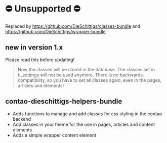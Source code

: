 # ⛔️ Unsupported ⛔️

Replaced by https://github.com/DieSchittigs/classes-bundle
and https://github.com/DieSchittigs/wrapper-bundle

## new in version 1.x
Please read this before updating!
> Now the classes will be stored in the database. The classes set in tl_settings will not be used anymore. There is no backwards-compatibility, so you have to set all classes again, even in the pages, articles and elements!

## contao-dieschittigs-helpers-bundle
- Adds functions to manage and add classes for css styling in the contao backend
- Add classes in your theme for the use in pages, articles and content elements
- Adds a simple wrapper content element
